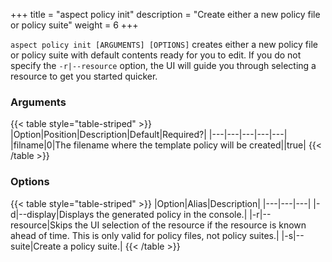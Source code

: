 +++
title = "aspect policy init"
description = "Create either a new policy file or policy suite"
weight = 6
+++

`aspect policy init [ARGUMENTS] [OPTIONS]` creates either a new policy file or policy suite with default contents ready for you to edit. If you do not specify the `-r|--resource` option, the UI will guide you through selecting a resource to get you started quicker.

### Arguments
{{< table style="table-striped" >}}
|Option|Position|Description|Default|Required?|
|---|---|---|---|---|
|filname|0|The filename where the template policy will be created||true|
{{< /table >}}

### Options

{{< table style="table-striped" >}}
|Option|Alias|Description|
|---|---|---|
|-d|--display|Displays the generated policy in the console.|
|-r|--resource|Skips the UI selection of the resource if the resource is known ahead of time. This is only valid for policy files, not policy suites.|
|-s|--suite|Create a policy suite.|
{{< /table >}}

